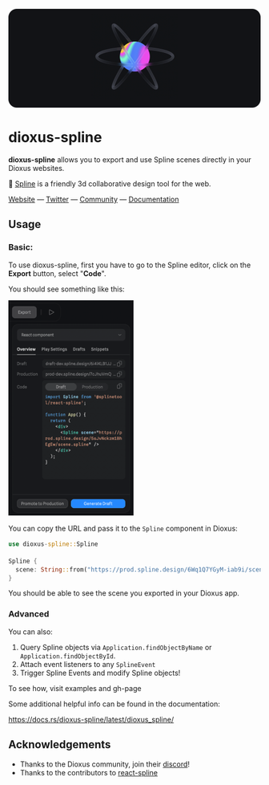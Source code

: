 [![Dioxus Spline Hero Image](https://raw.githubusercontent.com/splinetool/react-spline/main/.github/screenshots/hero.png)](https://my.spline.design/splinereactlogocopycopy-eaa074bf6b2cc82d870c96e262a625ae/)

# dioxus-spline

**dioxus-spline** allows you to export and use Spline scenes directly in your Dioxus websites.

🌈 [Spline](https://spline.design/) is a friendly 3d collaborative design tool for the web.

[Website](https://spline.design/) &mdash;
[Twitter](https://twitter.com/splinetool) &mdash;
[Community](https://discord.gg/M9hNDMqvnw) &mdash;
[Documentation](https://docs.spline.design/)

## Usage

### Basic:


To use dioxus-spline, first you have to go to the Spline editor, click on the **Export** button, select "**Code**".

You should see something like this:

<img width="250" src="https://raw.githubusercontent.com/splinetool/react-spline/main/.github/screenshots/react-export-pane.png">

You can copy the URL and pass it to the `Spline` component in Dioxus:

```rust
use dioxus-spline::Spline

Spline {
  scene: String::from("https://prod.spline.design/6Wq1Q7YGyM-iab9i/scene.splinecode") 
}
```

You should be able to see the scene you exported in your Dioxus app.


### Advanced

You can also:
1. Query Spline objects via `Application.findObjectByName` or `Application.findObjectById`.
2. Attach event listeners to any `SplineEvent`
3. Trigger Spline Events and modify Spline objects!

To see how, visit examples and gh-page

Some additional helpful info can be found in the documentation:

https://docs.rs/dioxus-spline/latest/dioxus_spline/

## Acknowledgements

- Thanks to the Dioxus community, join their [discord](https://discord.gg/D6qNPSPn)!
- Thanks to the contributors to [react-spline](https://github.com/splinetool/react-spline)
